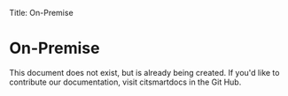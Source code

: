 Title: On-Premise

# On-Premise

This document does not exist, but is already being created. If you'd like to contribute our documentation, visit citsmartdocs in the Git Hub.
